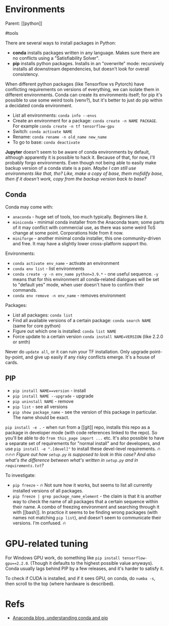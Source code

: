# Environments

Parent: [[python]]

#tools

There are several ways to install packages in Python:
* **conda** installs packages written in any language. Makes sure there are no conflicts using a "Satisfiability Solver".
* **pip** installs python packages. Installs in an "overwrite" mode: recursively installs all downstream dependencies, but doesn't look for overall consistency.


When different python packages (like Tensorflow vs Pytorch) have conflicting requirements on versions of everything, we can isolate them in different environments. Conda can create its environments itself; for pip it's possible to use some weird tools (venv?), but it's better to just do pip within a decidated conda environment.

* List all environments: `conda info --envs`
* Create an environment for a package: `conda create -n NAME PACKAGE`. For example `conda create -n tf tensorflow-gpu`
* Switch: `conda activate NAME`
* Rename: `conda rename -n old_name new_name`
* To go to base: `conda deactivate`

**Jupyter** doesn't seem to be aware of conda environments by default, although apparently it is possible to hack it. Because of that, for now, I'll probably forgo environments. Even though not being able to easily make backup version of a conda state is a pain. _Maybe I can still use environments like that, tho? Like, make a copy of base, them mofidify base, then if it doesn't work, copy from the backup version back to base?_

## Conda

Conda may come with:
* `anaconda` - huge set of tools, too much typically. Beginners like it.
* `miniconda` - minimal conda installer from the Anaconda team; some parts of it may conflict with commercial use, as there was some weird ToS change at some point. Corporations hide from it now.
* `miniforge` - another minimal conda installer, this one community-driven and free. It may have a slightly lower cross-platform support tho.

Environments:
* `conda activate env_name` - activate an environment
* `conda env list` - list environments
* `conda create -y -n env_name python=3.9.*` - one useful sequence. `-y` means that for this environment all conda-related dialogues will be set to "default yes" mode, when user doesn't have to confirm their commands.
* `conda env remove -n env_name` - removes environment

Packages:
* List all packages: `conda list`
* Find all available versions of a certain package: `conda search NAME` (same for core python)
* Figure out which one is installed: `conda list NAME`
* Force update to a certain version `conda install NAME=VERSION` (like 2.2.0 or smth)

Never do `update all`, or it can ruin your TF installation. Only upgrade point-by-point, and give up easily if any risky conflicts emerge. It's a house of cards.

## PIP

* `pip install NAME==version` - install
* `pip install NAME --upgrade` - upgrade
* `pip uninstall NAME` - remove
* `pip list` - see all versions
* `pip show package_name` - see the version of this package in particular. The name should be exact.

`pip install -e .` - when run from a [[git]] repo, installs this repo as a package in developer mode (with code references linked to the repo). So you'll be able to do `from this_page import ...` etc. It's also possible to have a separate set of requirements for "normal install" and for developers, and use `pip install -e ".[devel]"` to install these devel-level requirements. 🔥
🔥🔥🔥 _FIgure out how `setup.py` is supposed to look in this case? And also what's the difference between what's written in `setup.py` and in `requirements.txt`?_

To investigate:
* `pip freeze` - 🔥 Not sure how it works, but seems to list all currently installed versions of all packages.
* `pip freeze | grep package_name_element` - the claim is that it is another way to check the name of all packages that a certain sequence within their name. A combo of freezing environment and searching through it with [[bash]]. In practice it seems to be finding wrong packages (with names not matching `pip list`), and doesn't seem to communicate their versions. I'm confused. 🔥

# GPU-related tuning

For Windows GPU work, do something like `pip install tensorflow-gpu==2.2.0`. (Though it defaults to the highest possible value anyways). Conda usually lags behind PIP by a few releases, and it's harder to satisfy it. 

To check if CUDA is installed, and if it sees GPU, on conda, do `numba -s`, then scroll to the top (where hardware is described).

# Refs

* [Anaconda blog, understanding conda and pip](https://www.anaconda.com/blog/understanding-conda-and-pip#:~:text=Pip%20installs%20Python%20packages%20whereas,software%20written%20in%20any%20language.&text=Another%20key%20difference%20between%20the,the%20packages%20installed%20in%20them.)